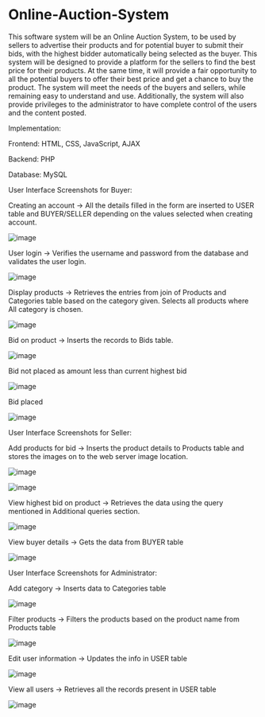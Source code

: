 # Online-Auction-System

This software system will be an Online Auction System, to be used by sellers to advertise their
products and for potential buyer to submit their bids, with the highest bidder automatically being
selected as the buyer. This system will be designed to provide a platform for the sellers to find the
best price for their products. At the same time, it will provide a fair opportunity to all the potential
buyers to offer their best price and get a chance to buy the product. The system will meet the needs of
the buyers and sellers, while remaining easy to understand and use. Additionally, the system will also
provide privileges to the administrator to have complete control of the users and the content posted.

Implementation:

Frontend: HTML, CSS, JavaScript, AJAX

Backend: PHP

Database: MySQL


User Interface Screenshots for Buyer:

Creating an account -> All the details filled in the form are inserted to USER table and
BUYER/SELLER depending on the values selected when creating account.

![image](https://github.com/manasivg1997/Online-Auction-System/assets/24837305/7b0929f5-a28c-4eda-92af-573c56bd99c3)


User login -> Verifies the username and password from the database and validates the user
login.

![image](https://github.com/manasivg1997/Online-Auction-System/assets/24837305/5e9eb981-c1c4-4246-b117-8347e28ca9e9)


Display products -> Retrieves the entries from join of Products and Categories table based on
the category given. Selects all products where All category is chosen.

![image](https://github.com/manasivg1997/Online-Auction-System/assets/24837305/bf23efdf-4d06-4224-9aba-21c6b28b161e)


Bid on product -> Inserts the records to Bids table.

![image](https://github.com/manasivg1997/Online-Auction-System/assets/24837305/938ec596-e638-4a6b-bf61-6bc678386224)


Bid not placed as amount less than current highest bid

![image](https://github.com/manasivg1997/Online-Auction-System/assets/24837305/29f50797-1fba-450a-a1b4-a2eeafbbaab3)


Bid placed

![image](https://github.com/manasivg1997/Online-Auction-System/assets/24837305/388317ae-33d5-42da-8649-7d56e45a2652)


User Interface Screenshots for Seller:

Add products for bid -> Inserts the product details to Products table and stores the images on to the web server image location.

![image](https://github.com/manasivg1997/Online-Auction-System/assets/24837305/6a236778-1cc7-4c6a-85ef-de50c6510295)


![image](https://github.com/manasivg1997/Online-Auction-System/assets/24837305/566f3aff-6028-40e9-980d-ea807cff838d)


View highest bid on product -> Retrieves the data using the query mentioned in Additional
queries section.

![image](https://github.com/manasivg1997/Online-Auction-System/assets/24837305/7c7d8100-b52b-4284-a0ac-f48845cd2644)


View buyer details -> Gets the data from BUYER table

![image](https://github.com/manasivg1997/Online-Auction-System/assets/24837305/44d457e5-43d5-466a-a675-98faa0110856)


User Interface Screenshots for Administrator:

Add category -> Inserts data to Categories table

![image](https://github.com/manasivg1997/Online-Auction-System/assets/24837305/89fbe471-4dc3-4cd3-b226-056333f71c7a)


Filter products -> Filters the products based on the product name from Products table

![image](https://github.com/manasivg1997/Online-Auction-System/assets/24837305/3744d1e6-f175-4793-9b6d-e9b67428f09c)


Edit user information -> Updates the info in USER table

![image](https://github.com/manasivg1997/Online-Auction-System/assets/24837305/a692c67e-09fd-46f3-9109-654200931f10)


View all users -> Retrieves all the records present in USER table

![image](https://github.com/manasivg1997/Online-Auction-System/assets/24837305/c464c971-9f81-4646-8e01-bf558e55b0e2)


